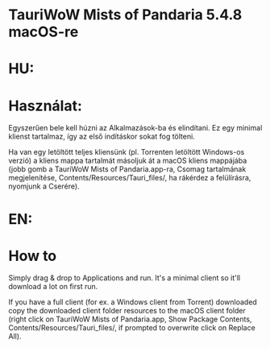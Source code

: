# TauriWoW Mists of Pandaria 5.4.8 macOS-re

# HU:
# Használat:
Egyszerűen bele kell húzni az Alkalmazások-ba és elindítani.
Ez egy minimal klienst tartalmaz, így az első indításkor sokat fog tölteni.

Ha van egy letöltött teljes kliensünk (pl. Torrenten letöltött Windows-os verzió) a kliens mappa tartalmát másoljuk át a macOS kliens mappájába (jobb gomb a TauriWoW Mists of Pandaria.app-ra, Csomag tartalmának megjelenítése, Contents/Resources/Tauri_files/, ha rákérdez a felülírásra, nyomjunk a Cserére).

# EN:
# How to
Simply drag & drop to Applications and run.
It's a minimal client so it'll download a lot on first run.

If you have a full client (for ex. a Windows client from Torrent) downloaded copy the downloaded client folder resources to the macOS client folder (right click on TauriWoW Mists of Pandaria.app, Show Package Contents, Contents/Resources/Tauri_files/, if prompted to overwrite click on Replace All).

